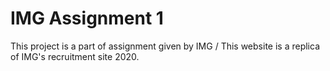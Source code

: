 # IMG Assignment 1
This project is a part of assignment given by IMG /
This website is a replica of IMG's recruitment site 2020.